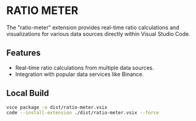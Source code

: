 # RATIO METER

The "ratio-meter" extension provides real-time ratio calculations and visualizations for various data sources directly within Visual Studio Code.

## Features

- Real-time ratio calculations from multiple data sources.
- Integration with popular data services like Binance.

## Local Build

```bash
vsce package -o dist/ratio-meter.vsix
code --install-extension ./dist/ratio-meter.vsix --force
```
